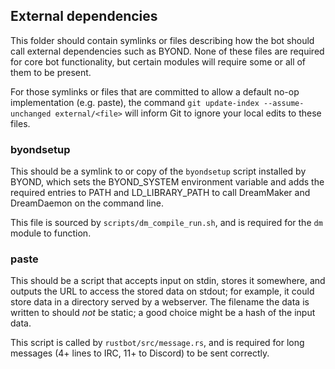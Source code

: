 ## External dependencies

This folder should contain symlinks or files describing how the bot should call external dependencies such as BYOND. None of these files are required for core bot functionality, but certain modules will require some or all of them to be present.

For those symlinks or files that are committed to allow a default no-op implementation (e.g. paste), the command `git update-index --assume-unchanged external/<file>` will inform Git to ignore your local edits to these files.

### byondsetup

This should be a symlink to or copy of the `byondsetup` script installed by BYOND, which sets the BYOND_SYSTEM environment variable and adds the required entries to PATH and LD_LIBRARY_PATH to call DreamMaker and DreamDaemon on the command line.

This file is sourced by `scripts/dm_compile_run.sh`, and is required for the `dm` module to function.

### paste

This should be a script that accepts input on stdin, stores it somewhere, and outputs the URL to access the stored data on stdout; for example, it could store data in a directory served by a webserver.
The filename the data is written to should _not_ be static; a good choice might be a hash of the input data.

This script is called by `rustbot/src/message.rs`, and is required for long messages (4+ lines to IRC, 11+ to Discord) to be sent correctly.
